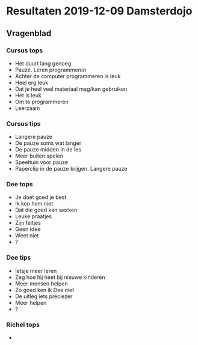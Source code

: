# Resultaten 2019-12-09 Damsterdojo

## Vragenblad

### Cursus tops

 * Het duurt lang genoeg
 * Pauze. Leren programmeren
 * Achter de computer programmeren is leuk
 * Heel erg leuk
 * Dat je heel veel materiaal mag/kan gebruiken
 * Het is leuk
 * Om te programmeren
 * Leerzaam

### Cursus tips

 * Langere pauze
 * De pauze soms wat langer
 * De pauze midden in de les
 * Meer buiten spelen
 * Speeltuin voor pauze
 * Paperclip in de pauze krijgen. Langere pauze

### Dee tops

 * Je doet goed je best
 * Ik ken hem niet
 * Dat die goed kan werken
 * Leuke praatjes
 * Zijn feitjes
 * Geen idee
 * Weet niet
 * ?

### Dee tips

 * Ietsje meer leren
 * Zeg hoe hij heet bij nieuwe kinderen
 * Meer mensen helpen
 * Zo goed ken ik Dee niet
 * De uitleg iets preciezer
 * Meer helpen
 * ?

### Richel tops

 * 




